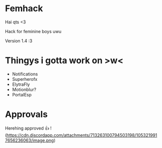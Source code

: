 # Femhack

Hai qts <3

Hack for feminine boys uwu

Version 1.4 :3

# Thingys i gotta work on >w<

* Notifications
* Superherofx
* ElytraFly
* Motionblur?
* PortalEsp

# Approvals

Herehing approved 👍 
! (https://cdn.discordapp.com/attachments/713263100794503198/1053219917656236063/image.png)

